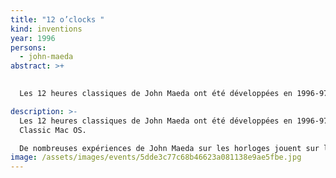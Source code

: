 ```yaml
---
title: "12 o’clocks "
kind: inventions
year: 1996
persons:
  - john-maeda
abstract: >+
  

  Les 12 heures classiques de John Maeda ont été développées en 1996-97 pour Classic Mac OS. 

description: >-
  Les 12 heures classiques de John Maeda ont été développées en 1996-97 pour
  Classic Mac OS. 

  De nombreuses expériences de John Maeda sur les horloges jouent sur la frontière entre l'analogique et le numérique : une "horloge de grand-père" dont le balancier fait osciller des chiffres pixellisés ; une horloge numérique dont les pixels crées des cadrans "analogiques" (circulaires). D'autres, comme sa simulation de la vie de Conway, alimentée par les pixels des chiffres d'une horloge, habitent entièrement le monde numérique. [12 o'clocks](https://codingtrain.github.io/12oclocks/#) fait partie de la collection permanente du [MoMA](https://www.moma.org/).
image: /assets/images/events/5dde3c77c68b46623a081138e9ae5fbe.jpg
---
```


